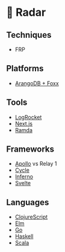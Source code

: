 # 📡  Radar

## Techniques

* FRP

## Platforms

* [ArangoDB + Foxx](https://www.arangodb.com/why-arangodb/foxx/)

## Tools

* [LogRocket](https://logrocket.com/)
* [Next.js](https://github.com/zeit/next.js/wiki/Redux-example)
* [Ramda](http://fr.umio.us/why-ramda/)

## Frameworks

* [Apollo](https://learnapollo.com/) vs Relay 1
* [Cycle](https://github.com/cyclejs-community/create-cycle-app)
* [Inferno](https://github.com/trueadm/inferno)
* [Svelte](https://svelte.technology/guide)

## Languages

* [ClojureScript](https://github.com/clojure/clojurescript)
* [Elm](http://elm-lang.org/)
* [Go](https://golang.org/)
* [Haskell](https://www.haskell.org/)
* [Scala](https://www.scala-lang.org/)

